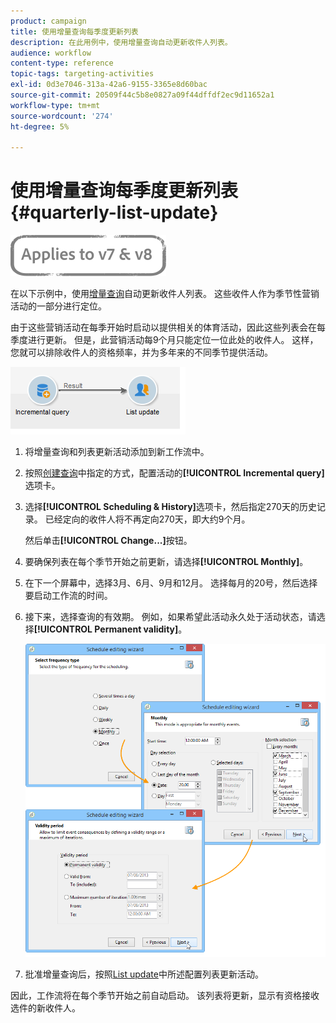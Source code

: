 ```yaml
---
product: campaign
title: 使用增量查询每季度更新列表
description: 在此用例中，使用增量查询自动更新收件人列表。
audience: workflow
content-type: reference
topic-tags: targeting-activities
exl-id: 0d3e7046-313a-42a6-9155-3365e8d60bac
source-git-commit: 20509f44c5b8e0827a09f44dffdf2ec9d11652a1
workflow-type: tm+mt
source-wordcount: '274'
ht-degree: 5%

---
```


# 使用增量查询每季度更新列表 {#quarterly-list-update}

![](../../assets/common.svg)

在以下示例中，使用[增量查询](incremental-query.md)自动更新收件人列表。 这些收件人作为季节性营销活动的一部分进行定位。

由于这些营销活动在每季开始时启动以提供相关的体育活动，因此这些列表会在每季度进行更新。 但是，此营销活动每9个月只能定位一位此处的收件人。 这样，您就可以排除收件人的资格频率，并为多年来的不同季节提供活动。

![](assets/incremental_query_example.png)

1. 将增量查询和列表更新活动添加到新工作流中。
1. 按照[创建查询](query.md#creating-a-query)中指定的方式，配置活动的&#x200B;**[!UICONTROL Incremental query]**&#x200B;选项卡。
1. 选择&#x200B;**[!UICONTROL Scheduling & History]**&#x200B;选项卡，然后指定270天的历史记录。 已经定向的收件人将不再定向270天，即大约9个月。

   然后单击&#x200B;**[!UICONTROL Change...]**&#x200B;按钮。

1. 要确保列表在每个季节开始之前更新，请选择&#x200B;**[!UICONTROL Monthly]**。
1. 在下一个屏幕中，选择3月、6月、9月和12月。 选择每月的20号，然后选择要启动工作流的时间。
1. 接下来，选择查询的有效期。 例如，如果希望此活动永久处于活动状态，请选择&#x200B;**[!UICONTROL Permanent validity]**。

   ![](assets/incremental_query_example_2.png)

1. 批准增量查询后，按照[List update](list-update.md)中所述配置列表更新活动。

因此，工作流将在每个季节开始之前自动启动。 该列表将更新，显示有资格接收选件的新收件人。
